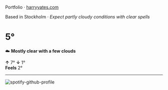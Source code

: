 Portfolio · [harryyates.com](https://harryyates.com)

<!-- WEATHER_START -->
Based in Stockholm · *Expect partly cloudy conditions with clear spells*

# 5°
☁️ **Mostly clear with a few clouds**

**↑** 7° **↓** 1°  
**Feels** 2°

---
<!-- WEATHER_END -->

<p align="left">
  <a>
    <img src="https://spotify-github-profile.kittinanx.com/api/view?uid=bigbello&cover_image=true&theme=natemoo-re&show_offline=true&background_color=121212&interchange=false&bar_color=53b14f&bar_color_cover=false" alt="spotify-github-profile">
  </a>
</p>